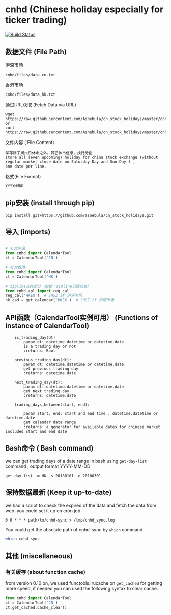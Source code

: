 # cnhd (Chinese holiday especially for ticker trading)


[![Build Status](https://travis-ci.org/Asnebula/cn_stock_holidays.svg?branch=master)](https://travis-ci.org/Asnebula/cn_stock_holidays)

## 数据文件 (File Path)
沪深市场
```
cnhd/files/data_cn.txt
```
香港市场
```
cnhd/files/data_hk.txt
```
通过URL获取 (Fetch Data via URL) :
```
wget https://raw.githubusercontent.com/Asnebula/cn_stock_holidays/master/cnhd/files/data_cn.txt
or
curl https://raw.githubusercontent.com/Asnebula/cn_stock_holidays/master/cnhd/files/data_hk.txt
```
文件内容 ( File Content)
```
保存除了周六日休市之外，其它休市信息，换行分割
store all (even upcoming) holiday for china stock exchange (without regular market close date on Saturday Day and Sun Day ) ,
one date per line.
```
格式(File Format)
```
YYYYMMDD
```

## pip安装 (install through pip)
```
pip install git+https://github.com/asnebula/cn_stock_holidays.git
```

## 导入 (imports)
```python

# 针对沪深
from cnhd import CalendarTool
ct = CalendarTool('CN')

# 针对香港
from cnhd import CalendarTool
ct = CalendarTool('HK')

# zipline支持部分（前提：zipline已经安装）
from cnhd.zpl import reg_cal
reg_cal('HKEX')  # SHSZ if 沪深市场
hk_cad = get_calendar('HKEX')  # SHSZ if 沪深市场
```

## API函数（CalendarTool实例可用） (Functions of instance of CalendarTool)
```
    is_trading_day(dt)
        param dt: datetime.datetime or datetime.date.
        is a trading day or not
        :returns: Bool

    previous_trading_day(dt):
        param dt: datetime.datetime or datetime.date.
        get previous trading day
        :returns: datetime.date

    next_trading_day(dt):
        param dt: datetime.datetime or datetime.date.
        get next trading day
        :returns: datetime.date

    trading_days_between(start, end):

        param start, end: start and end time , datetime.datetime or datetime.date
        get calendar data range
        :returns: a generator for available dates for chinese market included start and end date
```

## Bash命令 ( Bash command)
we can get trading days of a date range in bash using `get-day-list` command , output format YYYY-MM-DD
```
get-day-list -m HK -s 20180101 -e 20180301
```

## 保持数据最新 (Keep it up-to-date)
we had a script to check the expired of the data and fetch the data from web.
you could set it up on cron job

```crontab
0 0 * * * path/to/cnhd-sync > /tmp/cnhd_sync.log
```

You could get the absolute path of cnhd-sync by `which` command

```bash
which cnhd-sync
```

## 其他 (miscellaneous)
### 有关缓存 (about function cache)
from version 0.10 on, we used functools.lrucache on `get_cached` for getting more speed,
if needed you can used the following syntax to clear cache.

```python
from cnhd import CalendarTool
ct = CalendarTool('CN')
ct.get_cached.cache_clear()

```
